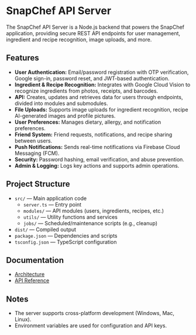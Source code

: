 # SnapChef API Server

The SnapChef API Server is a Node.js backend that powers the SnapChef application, providing secure REST API endpoints for user management, ingredient and recipe recognition, image uploads, and more.

## Features

- **User Authentication:** Email/password registration with OTP verification, Google sign-in, password reset, and JWT-based authentication.
- **Ingredient & Recipe Recognition:** Integrates with Google Cloud Vision to recognize ingredients from photos, receipts, and barcodes.
- **API:** Creates, updates and retrieves data for users through endpoints, divided into modules and submodules.
- **File Uploads:** Supports image uploads for ingredient recognition, recipe AI-generated images and profile pictures.
- **User Preferences:** Manages dietary, allergy, and notification preferences.
- **Friend System:** Friend requests, notifications, and recipe sharing between users.
- **Push Notifications:** Sends real-time notifications via Firebase Cloud Messaging (FCM).
- **Security:** Password hashing, email verification, and abuse prevention.
- **Admin & Logging:** Logs key actions and supports admin operations.

## Project Structure

- `src/` — Main application code
  - `server.ts` — Entry point
  - `modules/` — API modules (users, ingredients, recipes, etc.)
  - `utils/` — Utility functions and services
  - `jobs/` — Scheduled/maintenance scripts (e.g., cleanup)
- `dist/` — Compiled output
- `package.json` — Dependencies and scripts
- `tsconfig.json` — TypeScript configuration

## Documentation

- [Architecture](docs/architecture.md)
- [API Reference](https://snapchef-app.vercel.app/api)

## Notes

- The server supports cross-platform development (Windows, Mac, Linux).
- Environment variables are used for configuration and API keys.
